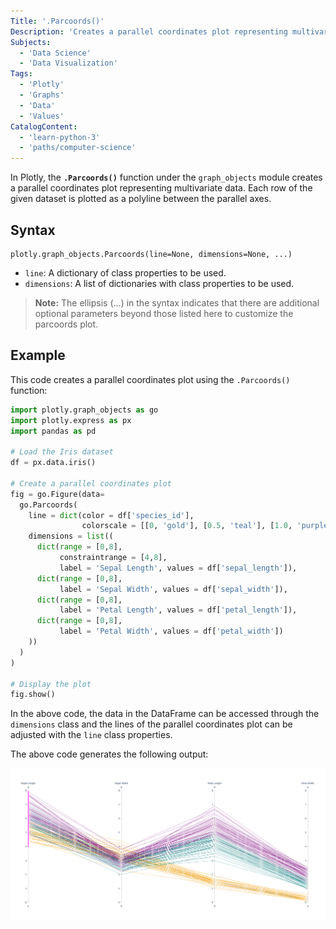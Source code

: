 ```yaml
---
Title: '.Parcoords()'
Description: 'Creates a parallel coordinates plot representing multivariate data.'
Subjects:
  - 'Data Science'
  - 'Data Visualization'
Tags:
  - 'Plotly'
  - 'Graphs'
  - 'Data'
  - 'Values'
CatalogContent:
  - 'learn-python-3'
  - 'paths/computer-science'
--- 
```


In Plotly, the **`.Parcoords()`** function under the `graph_objects` module creates a parallel coordinates plot representing multivariate data. Each row of the given dataset is plotted as a polyline between the parallel axes.

## Syntax

```pseudo
plotly.graph_objects.Parcoords(line=None, dimensions=None, ...)
```

- `line`: A dictionary of class properties to be used.
- `dimensions`: A list of dictionaries with class properties to be used.

> **Note:** The ellipsis (...) in the syntax indicates that there are additional optional parameters beyond those listed here to customize the parcoords plot.

## Example

This code creates a parallel coordinates plot using the `.Parcoords()` function:

```py
import plotly.graph_objects as go
import plotly.express as px
import pandas as pd

# Load the Iris dataset
df = px.data.iris()

# Create a parallel coordinates plot
fig = go.Figure(data=
  go.Parcoords(
    line = dict(color = df['species_id'],
                colorscale = [[0, 'gold'], [0.5, 'teal'], [1.0, 'purple']]),
    dimensions = list((
      dict(range = [0,8],
           constraintrange = [4,8],
           label = 'Sepal Length', values = df['sepal_length']),
      dict(range = [0,8],
           label = 'Sepal Width', values = df['sepal_width']),
      dict(range = [0,8],
           label = 'Petal Length', values = df['petal_length']),
      dict(range = [0,8],
           label = 'Petal Width', values = df['petal_width'])
    ))
  )
)

# Display the plot
fig.show()
```

In the above code, the data in the DataFrame can be accessed through the `dimensions` class and the lines of the parallel coordinates plot can be adjusted with the `line` class properties.

The above code generates the following output:

![Output for the above code](https://raw.githubusercontent.com/Codecademy/docs/main/media/plotly-go-parcoords.png)
